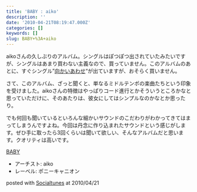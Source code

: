 ```yaml
---
title: 'BABY : aiko'
description: ''
date: '2010-04-21T08:19:47.000Z'
categories: []
keywords: []
slug: BABY+%3A+aiko
---
```

aikoさんの久しぶりのアルバム。シングルはぽつぽつ出されていたみたいですが、シングルはあまり買わない主義なので、買っていません。このアルバムのあとに、すぐシングル”[向かいあわせ](http://www.amazon.co.jp/gp/product/B003DRVHJ0?ie=UTF8&tag=qli-22&linkCode=as2&camp=247&creative=7399&creativeASIN=B003DRVHJ0)“が出ていますが、おそらく買いません。

さて、このアルバム、ざっと聞くと、単なるミドルテンポの楽曲たちという印象を受けました。aikoさんの特徴はやっぱりコード進行とかそういうところかなと思っていただけに、そのあたりは、彼女にしてはシンプルなのかなとか思ったり。

でも何回も聞いているといろんな細かいサウンドのこだわりがわかってきてはまってしまうんですよね。今回は丹念に作り込まれたサウンドという感じがします。ぜひ手に取ったら3回くらいは聞いて欲しい、そんなアルバムだと思います。クオリティは高いです。

[BABY](http://www.amazon.co.jp/exec/obidos/ASIN/B0039H3CRO/qli-22/ref=nosim "BABY")

*   アーチスト: aiko
*   レーベル: ポニーキャニオン

posted with [Socialtunes](http://socialtunes.net) at 2010/04/21